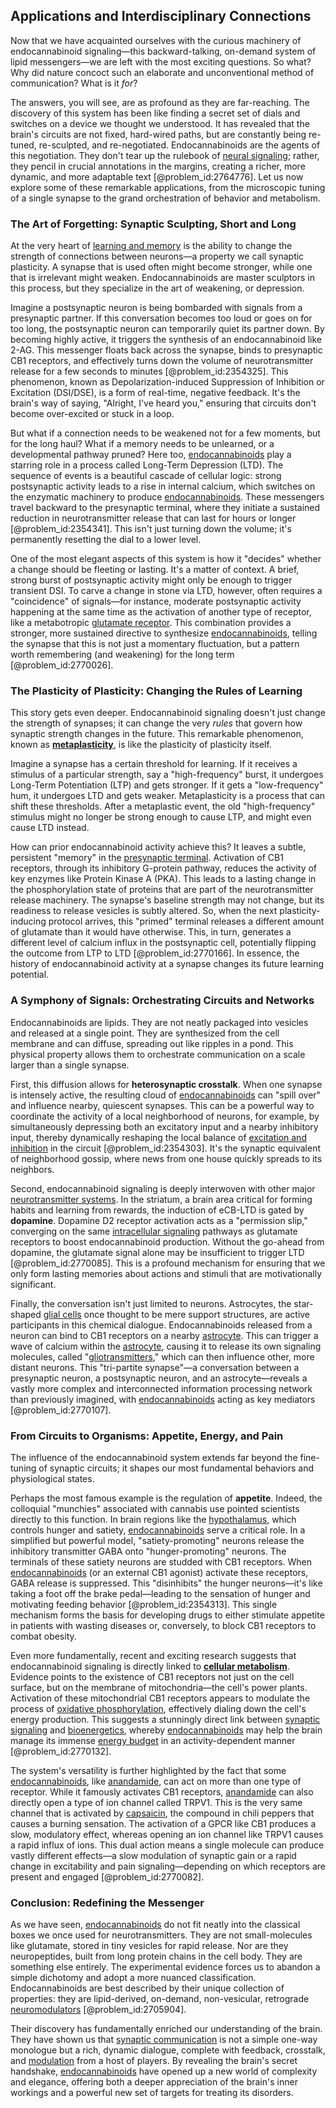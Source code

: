 ## Applications and Interdisciplinary Connections

Now that we have acquainted ourselves with the curious machinery of endocannabinoid signaling—this backward-talking, on-demand system of lipid messengers—we are left with the most exciting questions. So what? Why did nature concoct such an elaborate and unconventional method of communication? What is it *for*?

The answers, you will see, are as profound as they are far-reaching. The discovery of this system has been like finding a secret set of dials and switches on a device we thought we understood. It has revealed that the brain's circuits are not fixed, hard-wired paths, but are constantly being re-tuned, re-sculpted, and re-negotiated. Endocannabinoids are the agents of this negotiation. They don't tear up the rulebook of [neural signaling](@article_id:151218); rather, they pencil in crucial annotations in the margins, creating a richer, more dynamic, and more adaptable text [@problem_id:2764776]. Let us now explore some of these remarkable applications, from the microscopic tuning of a single synapse to the grand orchestration of behavior and metabolism.

### The Art of Forgetting: Synaptic Sculpting, Short and Long

At the very heart of [learning and memory](@article_id:163857) is the ability to change the strength of connections between neurons—a property we call synaptic plasticity. A synapse that is used often might become stronger, while one that is irrelevant might weaken. Endocannabinoids are master sculptors in this process, but they specialize in the art of weakening, or depression.

Imagine a postsynaptic neuron is being bombarded with signals from a presynaptic partner. If this conversation becomes too loud or goes on for too long, the postsynaptic neuron can temporarily quiet its partner down. By becoming highly active, it triggers the synthesis of an endocannabinoid like $2$-AG. This messenger floats back across the synapse, binds to presynaptic CB1 receptors, and effectively turns down the volume of neurotransmitter release for a few seconds to minutes [@problem_id:2354325]. This phenomenon, known as Depolarization-induced Suppression of Inhibition or Excitation (DSI/DSE), is a form of real-time, negative feedback. It's the brain's way of saying, "Alright, I've heard you," ensuring that circuits don't become over-excited or stuck in a loop.

But what if a connection needs to be weakened not for a few moments, but for the long haul? What if a memory needs to be unlearned, or a developmental pathway pruned? Here too, [endocannabinoids](@article_id:168776) play a starring role in a process called Long-Term Depression (LTD). The sequence of events is a beautiful cascade of cellular logic: strong postsynaptic activity leads to a rise in internal calcium, which switches on the enzymatic machinery to produce [endocannabinoids](@article_id:168776). These messengers travel backward to the presynaptic terminal, where they initiate a sustained reduction in neurotransmitter release that can last for hours or longer [@problem_id:2354341]. This isn't just turning down the volume; it's permanently resetting the dial to a lower level.

One of the most elegant aspects of this system is how it "decides" whether a change should be fleeting or lasting. It's a matter of context. A brief, strong burst of postsynaptic activity might only be enough to trigger transient DSI. To carve a change in stone via LTD, however, often requires a "coincidence" of signals—for instance, moderate postsynaptic activity happening at the same time as the activation of another type of receptor, like a metabotropic [glutamate receptor](@article_id:163907). This combination provides a stronger, more sustained directive to synthesize [endocannabinoids](@article_id:168776), telling the synapse that this is not just a momentary fluctuation, but a pattern worth remembering (and weakening) for the long term [@problem_id:2770026].

### The Plasticity of Plasticity: Changing the Rules of Learning

This story gets even deeper. Endocannabinoid signaling doesn't just change the strength of synapses; it can change the very *rules* that govern how synaptic strength changes in the future. This remarkable phenomenon, known as **[metaplasticity](@article_id:162694)**, is like the plasticity of plasticity itself.

Imagine a synapse has a certain threshold for learning. If it receives a stimulus of a particular strength, say a "high-frequency" burst, it undergoes Long-Term Potentiation (LTP) and gets stronger. If it gets a "low-frequency" hum, it undergoes LTD and gets weaker. Metaplasticity is a process that can shift these thresholds. After a metaplastic event, the old "high-frequency" stimulus might no longer be strong enough to cause LTP, and might even cause LTD instead.

How can prior endocannabinoid activity achieve this? It leaves a subtle, persistent "memory" in the [presynaptic terminal](@article_id:169059). Activation of CB1 receptors, through its inhibitory G-protein pathway, reduces the activity of key enzymes like Protein Kinase A (PKA). This leads to a lasting change in the phosphorylation state of proteins that are part of the neurotransmitter release machinery. The synapse's baseline strength may not change, but its readiness to release vesicles is subtly altered. So, when the next plasticity-inducing protocol arrives, this "primed" terminal releases a different amount of glutamate than it would have otherwise. This, in turn, generates a different level of calcium influx in the postsynaptic cell, potentially flipping the outcome from LTP to LTD [@problem_id:2770166]. In essence, the history of endocannabinoid activity at a synapse changes its future learning potential.

### A Symphony of Signals: Orchestrating Circuits and Networks

Endocannabinoids are lipids. They are not neatly packaged into vesicles and released at a single point. They are synthesized from the cell membrane and can diffuse, spreading out like ripples in a pond. This physical property allows them to orchestrate communication on a scale larger than a single synapse.

First, this diffusion allows for **heterosynaptic crosstalk**. When one synapse is intensely active, the resulting cloud of [endocannabinoids](@article_id:168776) can "spill over" and influence nearby, quiescent synapses. This can be a powerful way to coordinate the activity of a local neighborhood of neurons, for example, by simultaneously depressing both an excitatory input and a nearby inhibitory input, thereby dynamically reshaping the local balance of [excitation and inhibition](@article_id:175568) in the circuit [@problem_id:2354303]. It's the synaptic equivalent of neighborhood gossip, where news from one house quickly spreads to its neighbors.

Second, endocannabinoid signaling is deeply interwoven with other major [neurotransmitter systems](@article_id:171674). In the striatum, a brain area critical for forming habits and learning from rewards, the induction of eCB-LTD is gated by **dopamine**. Dopamine D2 receptor activation acts as a "permission slip," converging on the same [intracellular signaling](@article_id:170306) pathways as glutamate receptors to boost endocannabinoid production. Without the go-ahead from dopamine, the glutamate signal alone may be insufficient to trigger LTD [@problem_id:2770085]. This is a profound mechanism for ensuring that we only form lasting memories about actions and stimuli that are motivationally significant.

Finally, the conversation isn't just limited to neurons. Astrocytes, the star-shaped [glial cells](@article_id:138669) once thought to be mere support structures, are active participants in this chemical dialogue. Endocannabinoids released from a neuron can bind to CB1 receptors on a nearby [astrocyte](@article_id:190009). This can trigger a wave of calcium within the [astrocyte](@article_id:190009), causing it to release its own signaling molecules, called "[gliotransmitters](@article_id:177831)," which can then influence other, more distant neurons. This "tri-partite synapse"—a conversation between a presynaptic neuron, a postsynaptic neuron, and an astrocyte—reveals a vastly more complex and interconnected information processing network than previously imagined, with [endocannabinoids](@article_id:168776) acting as key mediators [@problem_id:2770107].

### From Circuits to Organisms: Appetite, Energy, and Pain

The influence of the endocannabinoid system extends far beyond the fine-tuning of synaptic circuits; it shapes our most fundamental behaviors and physiological states.

Perhaps the most famous example is the regulation of **appetite**. Indeed, the colloquial "munchies" associated with cannabis use pointed scientists directly to this function. In brain regions like the [hypothalamus](@article_id:151790), which controls hunger and satiety, [endocannabinoids](@article_id:168776) serve a critical role. In a simplified but powerful model, "satiety-promoting" neurons release the inhibitory transmitter GABA onto "hunger-promoting" neurons. The terminals of these satiety neurons are studded with CB1 receptors. When [endocannabinoids](@article_id:168776) (or an external CB1 agonist) activate these receptors, GABA release is suppressed. This "disinhibits" the hunger neurons—it's like taking a foot off the brake pedal—leading to the sensation of hunger and motivating feeding behavior [@problem_id:2354313]. This single mechanism forms the basis for developing drugs to either stimulate appetite in patients with wasting diseases or, conversely, to block CB1 receptors to combat obesity.

Even more fundamentally, recent and exciting research suggests that endocannabinoid signaling is directly linked to **[cellular metabolism](@article_id:144177)**. Evidence points to the existence of CB1 receptors not just on the cell surface, but on the membrane of mitochondria—the cell's power plants. Activation of these mitochondrial CB1 receptors appears to modulate the process of [oxidative phosphorylation](@article_id:139967), effectively dialing down the cell's energy production. This suggests a stunningly direct link between [synaptic signaling](@article_id:143291) and [bioenergetics](@article_id:146440), whereby [endocannabinoids](@article_id:168776) may help the brain manage its immense [energy budget](@article_id:200533) in an activity-dependent manner [@problem_id:2770132].

The system's versatility is further highlighted by the fact that some [endocannabinoids](@article_id:168776), like [anandamide](@article_id:189503), can act on more than one type of receptor. While it famously activates CB1 receptors, [anandamide](@article_id:189503) can also directly open a type of ion channel called TRPV1. This is the very same channel that is activated by [capsaicin](@article_id:170122), the compound in chili peppers that causes a burning sensation. The activation of a GPCR like CB1 produces a slow, modulatory effect, whereas opening an ion channel like TRPV1 causes a rapid influx of ions. This dual action means a single molecule can produce vastly different effects—a slow modulation of synaptic gain or a rapid change in excitability and pain signaling—depending on which receptors are present and engaged [@problem_id:2770082].

### Conclusion: Redefining the Messenger

As we have seen, [endocannabinoids](@article_id:168776) do not fit neatly into the classical boxes we once used for neurotransmitters. They are not small-molecules like glutamate, stored in tiny vesicles for rapid release. Nor are they neuropeptides, built from long protein chains in the cell body. They are something else entirely. The experimental evidence forces us to abandon a simple dichotomy and adopt a more nuanced classification. Endocannabinoids are best described by their unique collection of properties: they are lipid-derived, on-demand, non-vesicular, retrograde [neuromodulators](@article_id:165835) [@problem_id:2705904].

Their discovery has fundamentally enriched our understanding of the brain. They have shown us that [synaptic communication](@article_id:173722) is not a simple one-way monologue but a rich, dynamic dialogue, complete with feedback, crosstalk, and [modulation](@article_id:260146) from a host of players. By revealing the brain's secret handshake, [endocannabinoids](@article_id:168776) have opened up a new world of complexity and elegance, offering both a deeper appreciation of the brain's inner workings and a powerful new set of targets for treating its disorders.